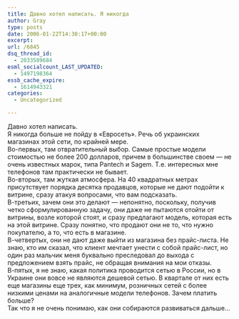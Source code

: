 ```yaml
---
title: Давно хотел написать. Я никогда
author: Gray
type: posts
date: 2006-01-22T14:30:17+00:00
excerpt:
url: /6845
dsq_thread_id:
  - 2033589684
esml_socialcount_LAST_UPDATED:
  - 1497198364
essb_cache_expire:
  - 1614943321
categories:
  - Uncategorized

---
```








Давно хотел написать.  
Я никогда больше не пойду в &#171;Евросеть&#187;. Речь об украинских магазинах этой сети, по крайней мере.  
Во-первых, там отвратительный выбор. Самые простые модели стоимостью не более 200 долларов, причем в большинстве своем &#8212; не очень известных марок, типа Pantech и Sagem. Т.е. интересных мне телефонов там практически не бывает.  
Во-вторых, там жуткая атмосфера. На 40 квадратных метрах присутствует порядка десятка продавцов, которые не дают подойти к витрине, сразу атакуя вопросами, что вам подсказать.  
В-третьих, зачем они это делают &#8212; непонятно, поскольку, получив четко сформулированную задачу, они даже не пытаются отойти от витрины, возле которой стоят, и сразу предлагают модель, которая есть на этой витрине. Сразу понятно, что продают они не то, что нужно покупателю, а то, что есть в магазине.  
В-четвертых, они не дают даже выйти из магазина без прайс-листа. Не знаю, кто им сказал, что клиент мечтает унести с собой прайс-лист, но один раз мальчик меня буквально преследовал до выхода с предложением взять прайс, не обращая внимания на мои отказы.  
В-пятых, я не знаю, какая политика проводится сетью в России, но в Украине они вовсе не являются дешевой сетью. В квартале от них есть еще магазины еще трех, как минимум, розничных сетей с более низкими ценами на аналогичные модели телефонов. Зачем платить больше?  
Так что я не очень понимаю, как они собираются развиваться дальше&#8230;